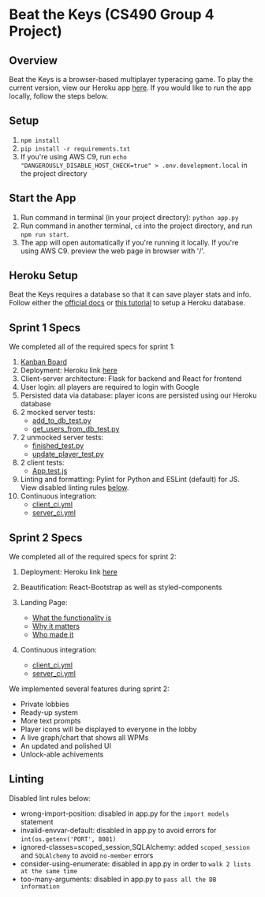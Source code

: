 # Beat the Keys (CS490 Group 4 Project)

## Overview
Beat the Keys is a browser-based multiplayer typeracing game. To play the current version, view our Heroku app [here](https://beat-the-keys.herokuapp.com/). If you would like to run the app locally, follow the steps below.

## Setup
1. `npm install`
2. `pip install -r requirements.txt`
3. If you're using AWS C9, run `echo "DANGEROUSLY_DISABLE_HOST_CHECK=true" > .env.development.local` in the project directory

## Start the App
1. Run command in terminal (in your project directory): `python app.py`
2. Run command in another terminal, `cd` into the project directory, and run `npm run start`. 
3. The app will open automatically if you're running it locally. If you're using AWS C9. preview the web page in browser with '/'.

## Heroku Setup
Beat the Keys requires a database so that it can save player stats and info. Follow either the [official docs](https://devcenter.heroku.com/articles/heroku-postgresql#local-setup) or [this tutorial](https://gist.github.com/naman-njit/a49260e02cd67ea87148e98f79c687fd#create-a-new-database-on-heroku-and-connect-to-our-code) to setup a Heroku database.

## Sprint 1 Specs
We completed all of the required specs for sprint 1:
1. [Kanban Board](https://github.com/Beat-The-Keys/BeatTheKeys/projects/1)
2. Deployment: Heroku link [here](https://beat-the-keys.herokuapp.com/) 
3. Client-server architecture: Flask for backend and React for frontend
4. User login: all players are required to login with Google
5. Persisted data via database: player icons are persisted using our Heroku database
6. 2 mocked server tests: 
    * [add_to_db_test.py](server/add_to_db_test.py)
    * [get_users_from_db_test.py](server/get_users_from_db_test.py)
7. 2 unmocked server tests:
    * [finished_test.py](server/finished_test.py)
    * [update_player_test.py](server/update_player_test.py)
9. 2 client tests:
    * [App.test.js](src/App.test.js)
10. Linting and formatting: Pylint for Python and ESLint (default) for JS. View disabled linting rules [below](#linting).
11. Continuous integration:
    * [client_ci.yml](.github/workflows/client_ci.yml)
    * [server_ci.yml](.github/workflows/server_ci.yml)

## Sprint 2 Specs
We completed all of the required specs for sprint 2:
1. Deployment: Heroku link [here](https://beat-the-keys-v2.herokuapp.com) 
1. Beautification: React-Bootstrap as well as styled-components
1. Landing Page: 
    * [What the functionality is](https://beat-the-keys-v2.herokuapp.com/#Guide)
    * [Why it matters](https://beat-the-keys-v2.herokuapp.com/#Why)
    * [Who made it](https://beat-the-keys-v2.herokuapp.com/#AboutUs)

1. Continuous integration:
    * [client_ci.yml](.github/workflows/client_ci.yml)
    * [server_ci.yml](.github/workflows/server_ci.yml)

We implemented several features during sprint 2:
* Private lobbies
* Ready-up system
* More text prompts
* Player icons will be displayed to everyone in the lobby
* A live graph/chart that shows all WPMs
* An updated and polished UI
* Unlock-able achivements
 
## Linting
Disabled lint rules below:
  * wrong-import-position: disabled in app.py for the `import models` statement
  * invalid-envvar-default: disabled in app.py to avoid errors for `int(os.getenv('PORT', 8081)`
  * ignored-classes=scoped_session,SQLAlchemy: added `scoped_session` and `SQLAlchemy` to avoid `no-member` errors
  * consider-using-enumerate: disabled in app.py in order to `walk 2 lists at the same time`
  * too-many-arguments: disabled in app.py to `pass all the DB information`
